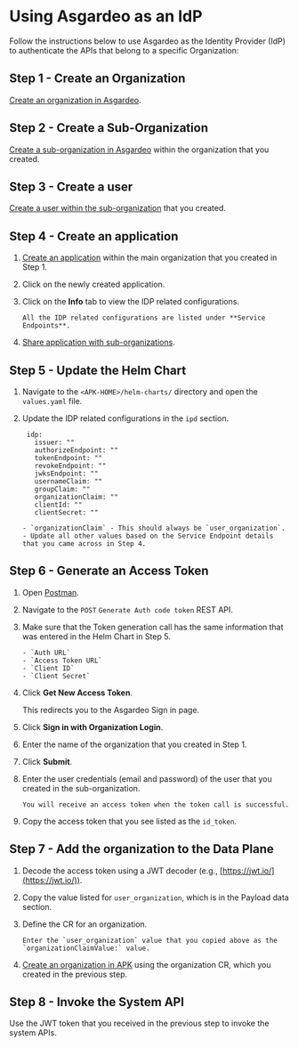 # Using Asgardeo as an IdP

Follow the instructions below to use Asgardeo as the Identity Provider (IdP) to authenticate the APIs that belong to a specific Organization:

## Step 1 - Create an Organization

[Create an organization in Asgardeo](https://wso2.com/asgardeo/docs/guides/organization-management/manage-organizations/#create-a-new-organization).

## Step 2 - Create a Sub-Organization

[Create a sub-organization in Asgardeo](https://wso2.com/asgardeo/docs/guides/organization-management/manage-organizations/#create-a-suborganization) within the organization that you created.

## Step 3 - Create a user

[Create a user within the sub-organization](https://wso2.com/asgardeo/docs/guides/users/manage-customers/#onboard-a-user) that you created.

## Step 4 - Create an application

1. [Create an application](https://wso2.com/asgardeo/docs/guides/applications/register-oidc-web-app/#register-the-app) within the main organization that you created in Step 1.
2. Click on the newly created application.
3. Click on the **Info** tab to view the IDP related configurations.

       All the IDP related configurations are listed under **Service Endpoints**.

4. [Share application with sub-organizations](https://wso2.com/asgardeo/docs/guides/organization-management/manage-suborganizations/#share-applications-with-suborganizations).

## Step 5 - Update the Helm Chart

1. Navigate to the `<APK-HOME>/helm-charts/` directory and open the `values.yaml` file.
2. Update the IDP related configurations in the `ipd` section.

      ```
       idp:
         issuer: ""
         authorizeEndpoint: ""
         tokenEndpoint: ""
         revokeEndpoint: ""
         jwksEndpoint: ""      
         usernameClaim: ""
         groupClaim: ""
         organizationClaim: ""
         clientId: ""
         clientSecret: ""
      ```
      
       - `organizationClaim` - This should always be `user_organization`.
       - Update all other values based on the Service Endpoint details that you came across in Step 4.

## Step 6 - Generate an Access Token

1. Open [Postman](https://github.com/wso2/apk/blob/main/test/postman-tests/README.md).
2. Navigate to the `POST` `Generate Auth code token` REST API.
3. Make sure that the Token generation call has the same information that was entered in the Helm Chart in Step 5.
     
       - `Auth URL`
       - `Access Token URL`
       - `Client ID`
       - `Client Secret`

4. Click **Get New Access Token**.
     
      This redirects you to the Asgardeo Sign in page.

5. Click **Sign in with Organization Login**.
6. Enter the name of the organization that you created in Step 1.
7. Click **Submit**.
8. Enter the user credentials (email and password) of the user that you created in the sub-organization.

       You will receive an access token when the token call is successful.

9. Copy the access token that you see listed as the `id_token`.

## Step 7 - Add the organization to the Data Plane
     
1. Decode the access token using a JWT decoder (e.g., [https://jwt.io/](https://jwt.io/)).
2. Copy the value listed for `user_organization`, which is in the Payload data section.
3. Define the CR for an organization.

       Enter the `user_organization` value that you copied above as the `organizationClaimValue:` value.

4. [Create an organization in APK](https://github.com/wso2/apk/wiki/Organizations#create-an-organization) using the organization CR, which you created in the previous step.

## Step 8 - Invoke the System API

 Use the JWT token that you received in the previous step to invoke the system APIs.
